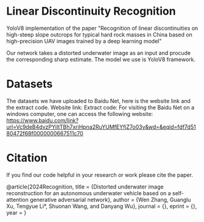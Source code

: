 # Linear Discontinuity Recognition
YoloV8 implementation of the paper "Recognition of linear discontinuities on high-steep slope outcrops for typical hard rock masses in China based on high-precision UAV images trained by a deep learning model"

Our network takes a distorted underwater image as an input and procude the corresponding sharp estimate. The model we use is YoloV8 framework.


# Datasets
The datasets we have uploaded to Baidu Net, here is the website link and the extract code.
Website link:
Extract code:
For visiting the Baidu Net on a windows computer, one can access the following website: https://www.baidu.com/link?url=Vc9deB4dvzPYiItTBh7xriHpna2RuYUMfEYfjZ7o03y&wd=&eqid=fdf7d5180472f68f0000000667511c70


# Citation
If you find our code helpful in your research or work please cite the paper.

@article{2024Recognition,
  title = {Distorted underwater image reconstruction for an autonomous underwater vehicle based on a self-attention generative adversarial network},
  author = {Wen Zhang, Guanglu Xu, Tengyue Li*, Shuonan Wang, and Danyang Wu},
  journal = {},
  eprint = {},
  year = 
}
